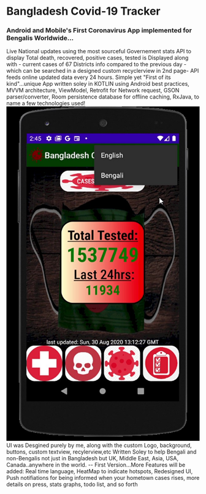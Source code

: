 # Bangladesh Covid-19 Tracker
### Android and Mobile's First Coronavirus App implemented for Bengalis Worldwide...
Live National updates using the most sourceful Governement stats API to display Total death, recovered, positive cases, tested is Displayed along with - current cases of 67 Districts info compared to the previous day - which can be searched in a designed custom recyclerview in 2nd page- API feeds online updated data every 24 hours. 
Simple yet "First of its kind"...unique App written soley in KOTLIN using Android best practices, MVVM architecture, ViewModel, Retrofit for Network request, GSON parser/converter, Room persistence database for offline caching, RxJava, to name a few technologies used! 
 ![](BangladeshCovid19/images/image2.jpg)
UI was Desgined purely by me, along with the custom Logo, background, buttons, custom textview, recylerview,etc 
Written Soley to help Bengali and non-Bengalis not just in Bangladesh but UK, Middle East, Asia, USA, Canada..anywhere in the world. -- First Version...More Features will be added: Real time language, HeatMap to indicate hotspots, Redesigned UI, Push notifiations for being informed when your hometown cases rises, more details on press, stats graphs, todo list, and so forth
